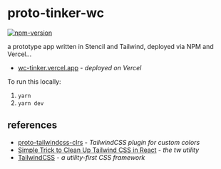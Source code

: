 # proto-tinker-wc

[![npm-version](https://badge.fury.io/js/proto-tinker-wc.svg)](//npmjs.com/package/proto-tinker-wc)

a prototype app written in Stencil and Tailwind, deployed via NPM and Vercel...

- [wc-tinker.vercel.app][wc-tinker] - _deployed on Vercel_

To run this locally:

1. `yarn`
2. `yarn dev`

## references

- [proto-tailwindcss-clrs][clrs-tw] - _TailwindCSS plugin for custom colors_
- [Simple Trick to Clean Up Tailwind CSS in React][tw-trick] - _the tw utility_
- [TailwindCSS][tailwind-css] - _a utility-first CSS framework_




[wc-tinker]: https://wc-tinker.vercel.app
[clrs-tw]: https://github.com/eswat2/proto-tailwindcss-clrs
[tw-trick]: https://www.skies.dev/tailwind-react-trick
[tailwind-css]: https://tailwindcss.com
